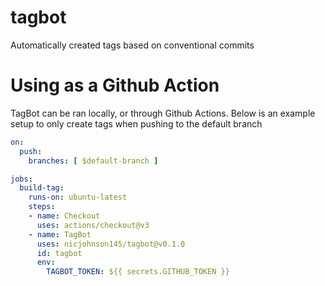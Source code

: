 # tagbot
Automatically created tags based on conventional commits

# Using as a Github Action

TagBot can be ran locally, or through Github Actions. Below is an example setup to only create tags
when pushing to the default branch

```yaml
on:
  push:
    branches: [ $default-branch ]

jobs:
  build-tag:
    runs-on: ubuntu-latest
    steps:
    - name: Checkout
      uses: actions/checkout@v3
    - name: TagBot
      uses: nicjohnson145/tagbot@v0.1.0
      id: tagbot
      env:
        TAGBOT_TOKEN: ${{ secrets.GITHUB_TOKEN }}
```
